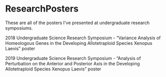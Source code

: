 # ResearchPosters

These are all of the posters I've presented at undergraduate research symposiums. 

2018 Undergraduate Science Research Symposium - “Variance Analysis of Homeologous Genes in the Developing Allotetraploid Species Xenopus Laevis” poster

2019 Undergraduate Science Research Symposium - “Analysis of Perturbation on the Anterior and Posterior Axis in the Developing Allotetraploid Species Xenopus Laevis” poster


